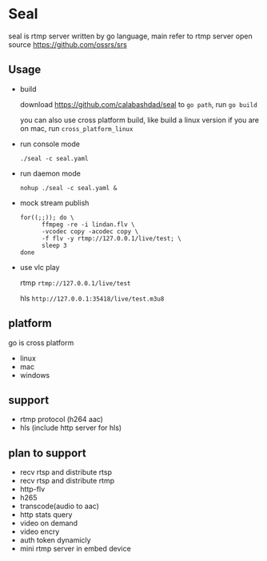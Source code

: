 # Seal

seal is rtmp server written by go language, main refer to rtmp server open source https://github.com/ossrs/srs

## Usage
* build

  download https://github.com/calabashdad/seal to ```go path```, run ```go build```

  you can also use cross platform build, like build a linux version if you are on mac, run ```cross_platform_linux```

* run console mode

  ```./seal -c seal.yaml```
* run daemon mode

  ```nohup ./seal -c seal.yaml &```
* mock stream publish
  
  <pre><code>for((;;)); do \
        ffmpeg -re -i lindan.flv \
        -vcodec copy -acodec copy \
        -f flv -y rtmp://127.0.0.1/live/test; \
	    sleep 3       
  done</code></pre> 

* use vlc play

  rtmp ```rtmp://127.0.0.1/live/test```

  hls  ```http://127.0.0.1:35418/live/test.m3u8```

## platform
  go is cross platform 
* linux
* mac
* windows

## support
* rtmp protocol (h264 aac)
* hls (include http server for hls)

## plan to support
* recv rtsp and distribute rtsp
* recv rtsp and distribute rtmp
* http-flv
* h265
* transcode(audio to aac)
* http stats query
* video on demand
* video encry
* auth token dynamicly
* mini rtmp server in embed device